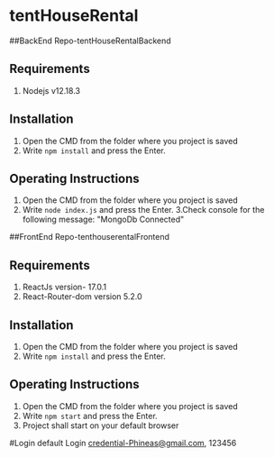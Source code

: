 # tentHouseRental

##BackEnd Repo-tentHouseRentalBackend
## Requirements
1) Nodejs v12.18.3

## Installation
1. Open the CMD from the folder where you project is saved
2. Write `npm install` and press the Enter.

## Operating Instructions
1. Open the CMD from the folder where you project is saved
2. Write `node index.js` and press the Enter.
3.Check console for the following message: "MongoDb Connected"


##FrontEnd Repo-tenthouserentalFrontend
## Requirements
1) ReactJs version- 17.0.1
2) React-Router-dom version 5.2.0

## Installation
1. Open the CMD from the folder where you project is saved
2. Write `npm install` and press the Enter.

## Operating Instructions
1. Open the CMD from the folder where you project is saved
2. Write `npm start` and press the Enter.
3. Project shall start on your default browser

#Login
default Login credential-Phineas@gmail.com, 123456




